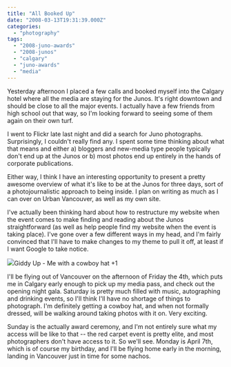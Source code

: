 ```yaml
---
title: "All Booked Up"
date: "2008-03-13T19:31:39.000Z"
categories: 
  - "photography"
tags: 
  - "2008-juno-awards"
  - "2008-junos"
  - "calgary"
  - "juno-awards"
  - "media"
---
```


Yesterday afternoon I placed a few calls and booked myself into the Calgary hotel where all the media are staying for the Junos. It's right downtown and should be close to all the major events. I actually have a few friends from high school out that way, so I'm looking forward to seeing some of them again on their own turf.

I went to Flickr late last night and did a search for Juno photographs. Surprisingly, I couldn't really find any. I spent some time thinking about what that means and either a) bloggers and new-media type people typically don't end up at the Junos or b) most photos end up entirely in the hands of corporate publications.

Either way, I think I have an interesting opportunity to present a pretty awesome overview of what it's like to be at the Junos for three days, sort of a photojournalistic approach to being inside. I plan on writing as much as I can over on Urban Vancouver, as well as my own site.

I've actually been thinking hard about how to restructure my website when the event comes to make finding and reading about the Junos straightforward (as well as help people find my website when the event is taking place). I've gone over a few different ways in my head, and I'm fairly convinced that I'll have to make changes to my theme to pull it off, at least if I want Google to take notice.

![](http://farm2.static.flickr.com/1317/1228361435_d126c49845.jpg?v=0)Giddy Up - Me with a cowboy hat +1

I'll be flying out of Vancouver on the afternoon of Friday the 4th, which puts me in Calgary early enough to pick up my media pass, and check out the opening night gala. Saturday is pretty much filled with music, autographing and drinking events, so I'll think I'll have no shortage of things to photograph. I'm definitely getting a cowboy hat, and when not formally dressed, will be walking around taking photos with it on. Very exciting.

Sunday is the actually award ceremony, and I'm not entirely sure what my access will be like to that -- the red carpet event is pretty elite, and most photographers don't have access to it. So we'll see. Monday is April 7th, which is of course my birthday, and I'll be flying home early in the morning, landing in Vancouver just in time for some nachos.

